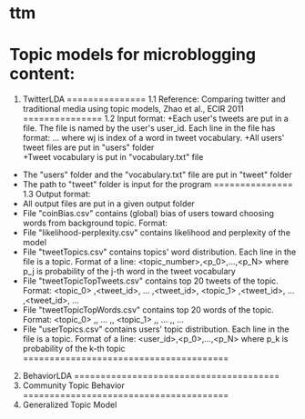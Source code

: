 ttm
===
Topic models for microblogging content:
==================================
1. TwitterLDA
===============
1.1 Reference: Comparing twitter and traditional media using topic models, Zhao et al., ECIR 2011
===============
1.2 Input format:
+Each user's tweets are put in a file. The file is named by the user's user_id. Each line in the file has format:
<tweetid><space><label><w1><space><w2><space>...<space><wT>
where wj is index of a word in tweet vocabulary.
+All users' tweet files are put in "users" folder	
+Tweet vocabulary is put in "vocabulary.txt" file	
+ The "users" folder and the "vocabulary.txt" file are put in "tweet" folder
+ The path to 	"tweet" folder is input for the program
===============
1.3 Output format:
+ All output files are put in a given output folder
+ File "coinBias.csv" contains (global) bias of users toward choosing words from background topic. Format:
<bias to background topic><bias to personal topics> 
+ File "likelihood-perplexity.csv" contains likelihood and perplexity of the model
+ File "tweetTopics.csv" contains topics' word distribution. Each line in the file is a topic. Format of a line:
<topic_number>,<p_0>,...,<p_N>
where p_j is probability of the j-th word in the tweet vocabulary
+ File "tweetTopicTopTweets.csv" contains top 20 tweets of the topic. Format:
<topic_0>
,<tweet_id>,<perplexity>
...
,<tweet_id>,<perplexity>
<topic_1>
,<tweet_id>,<perplexity>
...
,<tweet_id>,<perplexity>
...
+ File "tweetTopicTopWords.csv" contains top 20 words of the topic. Format:
<topic_0>
,<word>,<perplexity>
...
,<word>,<perplexity>
<topic_1>
,<word>,<perplexity>
...
,<word>,<perplexity>
...
+ File "userTopics.csv" contains users' topic distribution. Each line in the file is a topic. Format of a line:
<user_id>,<p_0>,...,<p_N>
where p_k is probability of the k-th topic
=======================================
2. BehaviorLDA
=======================================
3. Community Topic Behavior
=======================================
4. Generalized Topic Model

